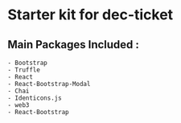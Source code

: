# Starter kit for dec-ticket

## Main Packages Included :
	- Bootstrap
	- Truffle
	- React
	- React-Bootstrap-Modal
	- Chai
	- Identicons.js
	- web3
	- React-Bootstrap
